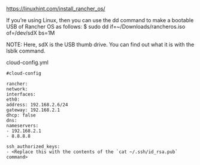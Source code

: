 https://linuxhint.com/install_rancher_os/

If you’re using Linux, then you can use the dd command to make a bootable USB of Rancher OS as follows:
$ sudo dd if=~/Downloads/rancheros.iso of=/dev/sdX bs=1M

NOTE: Here, sdX is the USB thumb drive. You can find out what it is with the lsblk command.


cloud-config.yml
```
#cloud-config
 
rancher:
network:
interfaces:
eth0:
address: 192.168.2.6/24
gateway: 192.168.2.1
dhcp: false
dns:
nameservers:
- 192.168.2.1
- 8.8.8.8
 
ssh_authorized_keys:
- <Replace this with the contents of the `cat ~/.ssh/id_rsa.pub` command>
```
